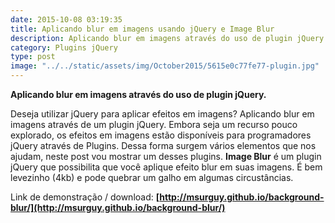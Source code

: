 ```yaml
---
date: 2015-10-08 03:19:35
title: Aplicando blur em imagens usando jQuery e Image Blur
description: Aplicando blur em imagens através do uso de plugin jQuery.
category: Plugins jQuery
type: post
image: "../../static/assets/img/October2015/5615e0c77fe77-plugin.jpg"
---
```


**Aplicando blur em imagens através do uso de plugin jQuery.**

Deseja utilizar jQuery para aplicar efeitos em imagens? Aplicando blur em imagens através de um plugin jQuery. Embora seja um recurso pouco explorado, os efeitos em imagens estão disponíveis para programadores jQuery através de Plugins. Dessa forma surgem vários elementos que nos ajudam, neste post vou mostrar um desses plugins. **Image Blur** é um plugin jQuery que possibilita que você aplique efeito blur em suas imagens. É bem levezinho (4kb) e pode quebrar um galho em algumas circustâncias.

Link de demonstração / download: **[http://msurguy.github.io/background-blur/](http://msurguy.github.io/background-blur/)**
